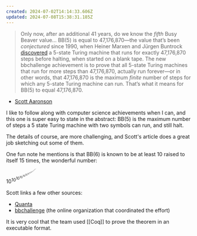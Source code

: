 ```yaml
---
created: 2024-07-02T14:14:33.606Z
updated: 2024-07-08T15:38:31.185Z
---
```

> Only now, after an additional 41 years, do we know the _fifth_ Busy Beaver value... BB(5) is equal to 47,176,870—the value that’s been _conjectured_ since 1990, when Heiner Marxen and Jürgen Buntrock [discovered](https://turbotm.de/~heiner/BB/mabu90.html) a 5-state Turing machine that runs for exactly 47,176,870 steps before halting, when started on a blank tape. The new bbchallenge achievement is to prove that all 5-state Turing machines that run for more steps than 47,176,870, actually run forever—or in other words, that 47,176,870 is the maximum _finite_ number of steps for which any 5-state Turing machine can run. That’s what it means for BB(5) to equal 47,176,870.

- [Scott Aaronson](https://scottaaronson.blog/?p=8088)

I like to follow along with computer science achievements when I can, and this one is super easy to state in the abstract: BB(5) is the maximum number of steps a 5 state Turing machine with two symbols can run, and still halt.

The details of course, are more challenging, and Scott's article does a great job sketching out some of them.

One fun note he mentions is that BB(6) is known to be at least 10 raised to itself 15 times, the wonderful number:

$10^{10^{10^{10^{10^{10^{10^{10^{10^{10^{10^{10^{10^{10^{10}}}}}}}}}}}}}}$

Scott links a few other sources:

- [Quanta](https://www.quantamagazine.org/amateur-mathematicians-find-fifth-busy-beaver-turing-machine-20240702)
- [bbchallenge](https://discuss.bbchallenge.org/t/july-2nd-2024-we-have-proved-bb-5-47-176-870/237) (the online organization that coordinated the effort)

It is very cool that the team used [[Coq]] to prove the theorem in an executable format.